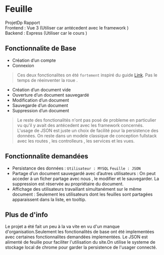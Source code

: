 # Feuille
 ProjetDp Rapport<br />
 Frontend : Vue 3 (Utiliser car antécedent avec le framework )<br />
 Backend :  Express (Utiliser car le cours )

## Fonctionnalite de Base

* Création d’un compte
* Connexion

> Ces deux fonctionalites on été `fortement` inspiré du guide [Link](https://www.bezkoder.com/node-express-vue-jwt-auth/). Pas le temps de réeinventer la roue .
	
* Création d’un document vide
* Ouverture d’un document sauvegardé
* Modification d’un document
* Sauvegarde d’un document
* Suppression d’un document

> Le reste des fonctionalités n'ont pas posé de probleme en particulier vu qu'il y avait des antécedent avec les framework concernés.
> L'usage de JSON est juste un choix de facilité pour la persistence des données.
> On reste dans un modele classique de conception fullstack avec les routes , les controlleurs , les services et les vues.

## Fonctionnalite demandées

* Persistance des données : `Utilisateur : MYSQL` `Feuille : JSON`
* Partage d’un document sauvegardé avec d’autres utilisateurs :
On peut acceder à un ficher partage avec nous , le modifier et le sauvegarder.
La suppression est réservée au propriétaire du document.
* Affichage des utilisateurs travaillant simultanément sur le même document :
Seulement les utilisateurs dont les feuilles sont partagées apparaissent dans la liste, en tooltip.

## Plus de d'info
Le projet a été fait un peu à la va vite en vu d'un manque d'organisation.Seulement les fonctionalités de base ont été implementées avec certaines fonctionnalites demandées
implementées. Le JSON est alimenté de feuille pour faciliter l'utilisation du site.On utilise le systeme de stockage local de chrome pour garder la persistence de l'usager 
connecté.
